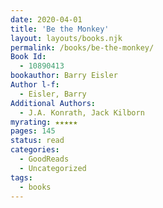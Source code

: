 ```yaml
---
date: 2020-04-01
title: 'Be the Monkey'
layout: layouts/books.njk
permalink: /books/be-the-monkey/
Book Id:
  - 10890413
bookauthor: Barry Eisler
Author l-f:
  - Eisler, Barry
Additional Authors:
  - J.A. Konrath, Jack Kilborn
myrating: ★★★★★
pages: 145
status: read
categories:
  - GoodReads
  - Uncategorized
tags:
  - books
---
```


